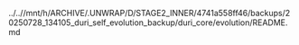 ../..//mnt/h/ARCHIVE/.UNWRAP/D/STAGE2_INNER/4741a558ff46/backups/20250728_134105_duri_self_evolution_backup/duri_core/evolution/README.md
